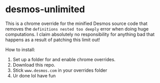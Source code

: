 # desmos-unlimited
This is a chrome override for the minified Desmos source code that removes the `definitions nested too deeply` error when doing huge computations.  I claim absolutely no responsibility for anything bad that happens as a result of patching this limit out!

How to install:

1. Set up a folder for and enable chrome overrides.
2. Download this repo.
3. Stick `www.desmos.com` in your overrides folder
4. Ur done lol have fun
